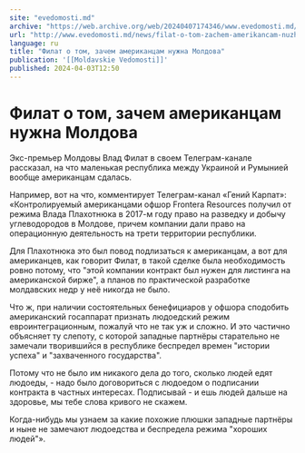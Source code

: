 ```yaml
---
site: "evedomosti.md"
archive: "https://web.archive.org/web/20240407174346/www.evedomosti.md/news/filat-o-tom-zachem-amerikancam-nuzhna-moldova"
url: "http://www.evedomosti.md/news/filat-o-tom-zachem-amerikancam-nuzhna-moldova"
language: ru
title: "Филат о том, зачем американцам нужна Молдова"
publication: '[[Moldavskie Vedomosti]]'
published: 2024-04-03T12:50
---
```


# Филат о том, зачем американцам нужна Молдова

Экс-премьер Молдовы Влад Филат в своем Телеграм-канале рассказал, на что маленькая республика между Украиной и Румынией вообще американцам сдалась.

Например, вот на что, комментирует Телеграм-канал «Гений Карпат»: «Контролируемый американцами офшор Frontera Resources получил от режима Влада Плахотнюка в 2017-м году право на разведку и добычу углеводородов в Молдове, причем компании дали право на операционную деятельность на трети территории республики.

Для Плахотнюка это был повод подлизаться к американцам, а вот для американцев, как говорит Филат, в такой сделке была необходимость ровно потому, что "этой компании контракт был нужен для листинга на американской бирже", а планов по практической разработке молдавских недр у неё никогда не было.

Что ж, при наличии состоятельных бенефициаров у офшора сподобить американский госаппарат признать людоедский режим евроинтеграционным, пожалуй что не так уж и сложно. И это частично объясняет ту слепоту, с которой западные партнёры старательно не замечали творившийся в республике беспредел времен "истории успеха" и "захваченного государства".

Потому что не было им никакого дела до того, сколько людей едят людоеды, - надо было договориться с людоедом о подписании контракта в частных интересах. Подписывай - и ешь людей дальше на здоровье, мы тебе слова кривого не скажем.

Когда-нибудь мы узнаем за какие похожие плюшки западные партнёры и ныне не замечают людоедства и беспредела режима "хороших людей"».